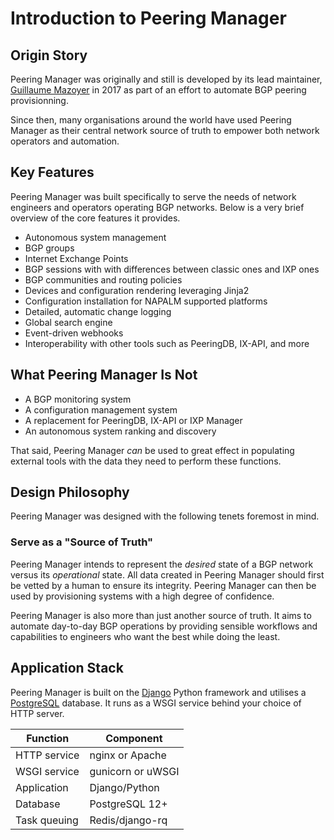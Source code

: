 # Introduction to Peering Manager

## Origin Story

Peering Manager was originally and still is developed by its lead maintainer,
[Guillaume Mazoyer](https://github.com/gmazoyer) in 2017 as part of an effort
to automate BGP peering provisionning.

Since then, many organisations around the world have used Peering Manager as
their central network source of truth to empower both network operators and
automation.

## Key Features

Peering Manager was built specifically to serve the needs of network engineers
and operators operating BGP networks. Below is a very brief overview of the
core features it provides.

* Autonomous system management
* BGP groups
* Internet Exchange Points
* BGP sessions with with differences between classic ones and IXP ones
* BGP communities and routing policies
* Devices and configuration rendering leveraging Jinja2
* Configuration installation for NAPALM supported platforms
* Detailed, automatic change logging
* Global search engine
* Event-driven webhooks
* Interoperability with other tools such as PeeringDB, IX-API, and more

## What Peering Manager Is Not

* A BGP monitoring system
* A configuration management system
* A replacement for PeeringDB, IX-API or IXP Manager
* An autonomous system ranking and discovery

That said, Peering Manager _can_ be used to great effect in populating external tools with the data they need to perform these functions.

## Design Philosophy

Peering Manager was designed with the following tenets foremost in mind.

### Serve as a "Source of Truth"

Peering Manager intends to represent the _desired_ state of a BGP network
versus its _operational_ state. All data created in Peering Manager should
first be vetted by a human to ensure its integrity. Peering Manager can then
be used by provisioning systems with a high degree of confidence.

Peering Manager is also more than just another source of truth. It aims to
automate day-to-day BGP operations by providing sensible workflows and
capabilities to engineers who want the best while doing the least.

## Application Stack

Peering Manager is built on the [Django](https://djangoproject.com/) Python
framework and utilises a [PostgreSQL](https://www.postgresql.org/) database.
It runs as a WSGI service behind your choice of HTTP server.

| Function           | Component         |
|--------------------|-------------------|
| HTTP service       | nginx or Apache   |
| WSGI service       | gunicorn or uWSGI |
| Application        | Django/Python     |
| Database           | PostgreSQL 12+    |
| Task queuing       | Redis/django-rq   |
